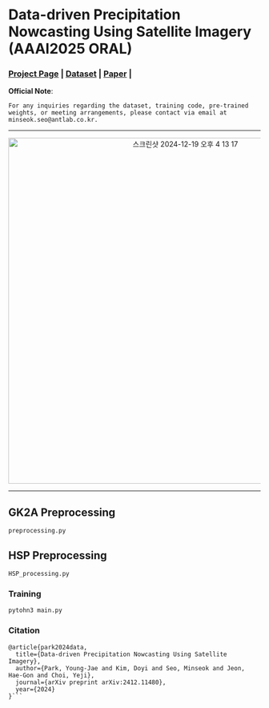 # Data-driven Precipitation Nowcasting Using Satellite Imagery (AAAI2025 ORAL)
### [Project Page](-) | [Dataset](https://drive.google.com/drive/folders/1VkOtALaj5cqTFkNy5NvXKE4z83elijOh?usp=drive_link) | [Paper](https://arxiv.org/abs/2412.11480) | 

**Official Note**:
```
For any inquiries regarding the dataset, training code, pre-trained weights, or meeting arrangements, please contact via email at minseok.seo@antlab.co.kr.
```
---
<p align="center">
<img width="691" alt="스크린샷 2024-12-19 오후 4 13 17" src="https://github.com/user-attachments/assets/e4b4d125-2086-4ef8-a92e-ef5f900e13d7" />

</p>

---
## GK2A Preprocessing
```
preprocessing.py
```

## HSP Preprocessing
```
HSP_processing.py
```


### Training
```
pytohn3 main.py
```


### Citation

```
@article{park2024data,
  title={Data-driven Precipitation Nowcasting Using Satellite Imagery},
  author={Park, Young-Jae and Kim, Doyi and Seo, Minseok and Jeon, Hae-Gon and Choi, Yeji},
  journal={arXiv preprint arXiv:2412.11480},
  year={2024}
}```
